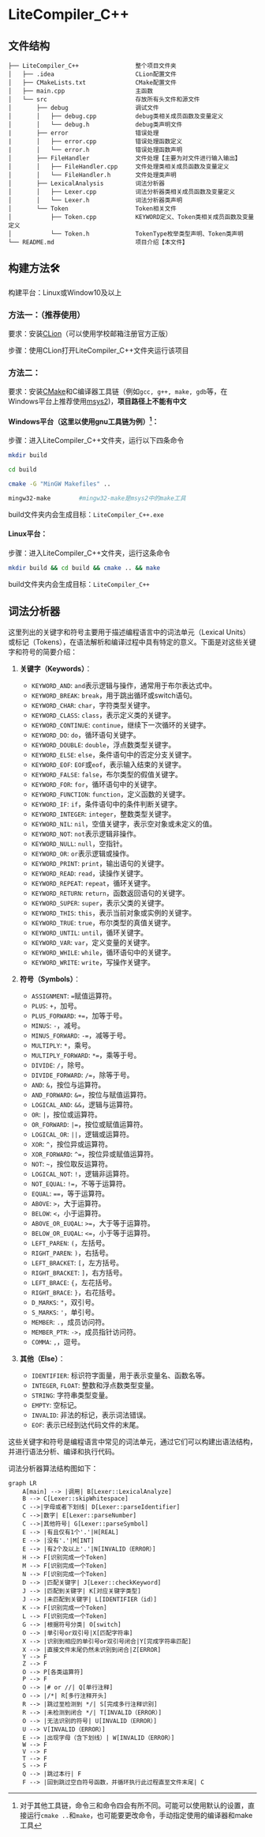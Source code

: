 # LiteCompiler_C++

## 文件结构

```
├── LiteCompiler_C++                整个项目文件夹
│   ├── .idea                       CLion配置文件
│   ├── CMakeLists.txt              CMake配置文件
│   ├── main.cpp                    主函数
│   └── src                         存放所有头文件和源文件
│       ├── debug                   调试文件
│       │   ├── debug.cpp           debug类相关成员函数及变量定义
│       │   └── debug.h             debug类声明文件
|       ├── error                   错误处理
|       │   ├── error.cpp           错误处理函数定义
|       │   └── error.h             错误处理函数声明
│       ├── FileHandler             文件处理【主要为对文件进行输入输出】
│       │   ├── FileHandler.cpp     文件处理类相关成员函数及变量定义
│       │   └── FileHandler.h       文件处理类声明
│       ├── LexicalAnalysis         词法分析器
│       │   ├── Lexer.cpp           词法分析器类相关成员函数及变量定义
│       │   └── Lexer.h             词法分析器类声明
│       └── Token                   Token相关文件
│           ├── Token.cpp           KEYWORD定义、Token类相关成员函数及变量定义
│           └── Token.h             TokenType枚举类型声明、Token类声明
└── README.md                       项目介绍【本文件】

```

## 构建方法🛠️

构建平台：Linux或Window10及以上

### 方法一：（推荐使用）

要求：安装[CLion](https://www.jetbrains.com/clion/)（可以使用学校邮箱注册官方正版）

步骤：使用CLion打开LiteCompiler_C++文件夹运行该项目

### 方法二：

要求：安装[CMake](https://cmake.org/)和C编译器工具链（例如`gcc, g++, make, gdb`等，在Windows平台上推荐使用[msys2](https://code.visualstudio.com/docs/cpp/config-mingw#_installing-the-mingww64-toolchain))，**项目路径上不能有中文**

#### Windows平台（这里以使用gnu工具链为例）[^1]：

步骤：进入LiteCompiler_C++文件夹，运行以下四条命令

```sh
mkdir build
```

```sh
cd build
```

```sh
cmake -G "MinGW Makefiles" ..
```

```sh
mingw32-make        #mingw32-make是msys2中的make工具
```

build文件夹内会生成目标：`LiteCompiler_C++.exe`

#### Linux平台：

步骤：进入LiteCompiler_C++文件夹，运行这条命令

```sh
mkdir build && cd build && cmake .. && make
```

build文件夹内会生成目标：`LiteCompiler_C++`

## 词法分析器

这里列出的关键字和符号主要用于描述编程语言中的词法单元（Lexical Units）或标记（Tokens），在语法解析和编译过程中具有特定的意义。下面是对这些关键字和符号的简要介绍：

1. **关键字（Keywords）**：
   - `KEYWORD_AND`: `and`表示逻辑与操作，通常用于布尔表达式中。
   - `KEYWORD_BREAK`: `break`，用于跳出循环或switch语句。
   - `KEYWORD_CHAR`:  `char`，字符类型关键字。
   - `KEYWORD_CLASS`: `class`，表示定义类的关键字。
   - `KEYWORD_CONTINUE`: `continue`，继续下一次循环的关键字。
   - `KEYWORD_DO`:  `do`，循环语句关键字。
   - `KEYWORD_DOUBLE`: `double`，浮点数类型关键字。
   - `KEYWORD_ELSE`: `else`，条件语句中的否定分支关键字。
   - `KEYWORD_EOF`:  `EOF`或`eof`，表示输入结束的关键字。
   - `KEYWORD_FALSE`: `false`，布尔类型的假值关键字。
   - `KEYWORD_FOR`: `for`，循环语句中的关键字。
   - `KEYWORD_FUNCTION`: `function`，定义函数的关键字。
   - `KEYWORD_IF`: `if`，条件语句中的条件判断关键字。
   - `KEYWORD_INTEGER`: `integer`，整数类型关键字。
   - `KEYWORD_NIL`: `nil`，空值关键字，表示空对象或未定义的值。
   - `KEYWORD_NOT`: `not`表示逻辑非操作。
   - `KEYWORD_NULL`:  `null`，空指针。
   - `KEYWORD_OR`: `or`表示逻辑或操作。
   - `KEYWORD_PRINT`: `print`，输出语句的关键字。
   - `KEYWORD_READ`:  `read`，读操作关键字。
   - `KEYWORD_REPEAT`:  `repeat`，循环关键字。
   - `KEYWORD_RETURN`: `return`，函数返回语句的关键字。
   - `KEYWORD_SUPER`: `super`，表示父类的关键字。
   - `KEYWORD_THIS`: `this`，表示当前对象或实例的关键字。
   - `KEYWORD_TRUE`: `true`，布尔类型的真值关键字。
   - `KEYWORD_UNTIL`: `until`，循环关键字。
   - `KEYWORD_VAR`: `var`，定义变量的关键字。
   - `KEYWORD_WHILE`: `while`，循环语句中的关键字。
   - `KEYWORD_WRITE`:  `write`，写操作关键字。
2. **符号（Symbols）**：
   - `ASSIGNMENT`: `=`赋值运算符。
   - `PLUS`: `+`，加号。
   - `PLUS_FORWARD`: `+=`，加等于号。
   - `MINUS`: `-`，减号。
   - `MINUS_FORWARD`: `-=`，减等于号。
   - `MULTIPLY`: `*`，乘号。
   - `MULTIPLY_FORWARD`: `*=`，乘等于号。
   - `DIVIDE`: `/`，除号。
   - `DIVIDE_FORWARD`: `/=`，除等于号。
   - `AND`: `&`，按位与运算符。
   - `AND_FORWARD`: `&=`，按位与赋值运算符。
   - `LOGICAL_AND`: `&&`，逻辑与运算符。
   - `OR`: `|`，按位或运算符。
   - `OR_FORWARD`: `|=`，按位或赋值运算符。
   - `LOGICAL_OR`: `||`，逻辑或运算符。
   - `XOR`: `^`，按位异或运算符。
   - `XOR_FORWARD`: `^=`，按位异或赋值运算符。
   - `NOT`: `~`，按位取反运算符。
   - `LOGICAL_NOT`: `!`，逻辑非运算符。
   - `NOT_EQUAL`: `!=`，不等于运算符。
   - `EQUAL`: `==`，等于运算符。
   - `ABOVE`: `>`，大于运算符。
   - `BELOW`: `<`，小于运算符。
   - `ABOVE_OR_EUQAL`: `>=`，大于等于运算符。
   - `BELOW_OR_EUQAL`: `<=`，小于等于运算符。
   - `LEFT_PAREN`: `(`，左括号。
   - `RIGHT_PAREN`: `)`，右括号。
   - `LEFT_BRACKET`: `[`，左方括号。
   - `RIGHT_BRACKET`: `]`，右方括号。
   - `LEFT_BRACE`: `{`，左花括号。
   - `RIGHT_BRACE`: `}`，右花括号。
   - `D_MARKS`: `"`，双引号。
   - `S_MARKS`: `'`，单引号。
   - `MEMBER`: `.`，成员访问符。
   - `MEMBER_PTR`: `->`，成员指针访问符。
   - `COMMA`: `,`，逗号。
   
3. **其他（Else）**：
   - `IDENTIFIER`: 标识符字面量，用于表示变量名、函数名等。
   - `INTEGER`, `FLOAT`: 整数和浮点数类型变量。
   - `STRING`: 字符串类型变量。
   - `EMPTY`: 空标记。
   - `INVALID`: 非法的标记，表示词法错误。
   - `EOF`: 表示已经到达代码文件的末尾。

这些关键字和符号是编程语言中常见的词法单元，通过它们可以构建出语法结构，并进行语法分析、编译和执行代码。



词法分析器算法结构图如下：

```mermaid
graph LR
	A[main] --> |调用| B[Lexer::LexicalAnalyze]
    B --> C[Lexer::skipWhitespace]
    C -->|字母或者下划线| D[Lexer::parseIdentifier]
    C -->|数字| E[Lexer::parseNumber]
    C -->|其他符号| G[Lexer::parseSymbol]
    E --> |有且仅有1个'.'|H[REAL]
    E --> |没有'.'|M[INT]
    E --> |有2个及以上'.'|N[INVALID（ERROR）]
    H --> F[识别完成一个Token]
    M --> F[识别完成一个Token]
    N --> F[识别完成一个Token]
    D --> |匹配关键字| J[Lexer::checkKeyword]
    J --> |匹配到关键字| K[对应关键字类型]
    J --> |未匹配到关键字| L[IDENTIFIER（id）]
    K --> F[识别完成一个Token]
    L --> F[识别完成一个Token]
    G --> |根据符号分类| O[switch]
    O --> |单引号or双引号|X[匹配字符串]
    X --> |识别到相应的单引号or双引号闭合|Y[完成字符串匹配]
    X --> |直接文件末尾仍然未识别到闭合|Z[ERROR]
    Y --> F
    Z --> F
    O --> P[各类运算符]
    P --> F
    O --> |# or //| Q[单行注释]
    O --> |/*| R[多行注释开头]
    R --> |跳过至检测到 */| S[完成多行注释识别]
    R --> |未检测到闭合 */| T[INVALID（ERROR）]
    O --> |无法识别的符号| U[INVALID（ERROR）]
    U --> V[INVALID（ERROR）]
    E --> |出现字母（含下划线）| W[INVALID（ERROR）]
    W --> F
    V --> F
    T --> F
    S --> F
    Q --> |跳过本行| F
    F --> |回到跳过空白符号函数，并循环执行此过程直至文件末尾| C
```

[^1]: 对于其他工具链，命令三和命令四会有所不同。可能可以使用默认的设置，直接运行`cmake ..`和`make`，也可能要更改命令，手动指定使用的编译器和make工具

